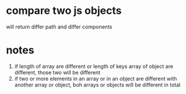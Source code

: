 # compare two js objects

will return differ path and differ components

# notes

1. if length of array are different or length of keys array of object are different, those two will be different
2. if two or more elements in an array or in an object are different with another array or object, boh arrays or objects will be different in total

